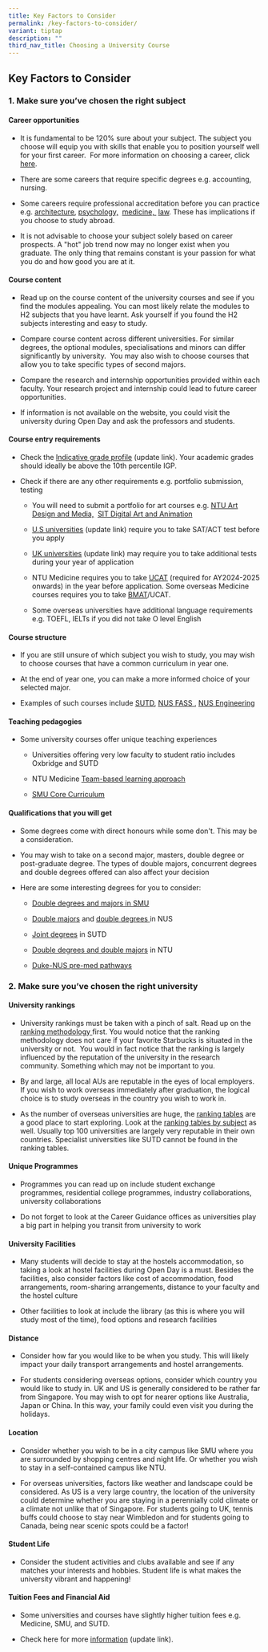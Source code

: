 ```yaml
---
title: Key Factors to Consider
permalink: /key-factors-to-consider/
variant: tiptap
description: ""
third_nav_title: Choosing a University Course
---
```

<h2>Key Factors to Consider</h2>
<h3>1. Make sure you’ve chosen the right subject&nbsp;</h3>
<h4>Career opportunities</h4>
<ul>
<li>
<p>It is fundamental to be 120% sure about your subject. The subject you
choose will equip you with skills that enable you to position yourself
well for your first career. &nbsp;For more information on choosing a career,
click <a href="https://ecg.nanyangjc.moe.edu.sg/career-purpose/" class="wixui-rich-text__text" rel="noopener noreferrer nofollow" target="_self"><u>here</u></a>.</p>
</li>
<li>
<p>There are some careers that require specific degrees e.g. accounting,
nursing.&nbsp;</p>
</li>
<li>
<p>Some careers require professional accreditation before you can practice
e.g. <a href="https://www.boa.gov.sg/faq/" class="wixui-rich-text__text" rel="noreferrer noopener" target="_blank"><u>architecture</u></a>, <a href="https://singaporepsychologicalsociety.org/srp-faqs/" class="wixui-rich-text__text" rel="noreferrer noopener" target="_blank"><u>psychology,</u></a>&nbsp;
<a href="https://www.healthprofessionals.gov.sg/smc/becoming-a-registered-doctor" class="wixui-rich-text__text" rel="noreferrer noopener" target="_blank"><u>medicine,</u>
</a>&nbsp;<a href="https://digitalsenior.sg/how-to-be-a-lawyer-in-singapore-even-if-you-dont-study-here/" class="wixui-rich-text__text" rel="noreferrer noopener" target="_blank"><u>law</u></a>.
These has implications if you choose to study abroad.&nbsp;</p>
</li>
<li>
<p>It is not advisable to choose your subject solely based on career prospects.
A "hot" job trend now may no longer exist when you graduate. The only thing
that remains constant is your passion for what you do and how good you
are at it.</p>
</li>
</ul>
<h4>Course content</h4>
<ul>
<li>
<p>Read up on the course content of the university courses and see if you
find the modules appealing. You can most likely relate the modules to H2
subjects that you have learnt. Ask yourself if you found the H2 subjects
interesting and easy to study.</p>
</li>
<li>
<p>Compare course content across different universities. For similar degrees,
the optional modules, specialisations and minors can differ significantly
by university.&nbsp; You may also wish to choose courses that allow you
to take specific types of second majors.</p>
</li>
<li>
<p>Compare the research and internship opportunities provided within each
faculty. Your research project and internship could lead to future career
opportunities.</p>
</li>
<li>
<p>If information is not available on the website, you could visit the university
during Open Day and ask the professors and students.</p>
</li>
</ul>
<h4>Course entry requirements</h4>
<ul>
<li>
<p>Check the <a href="local uni ad how to apply" class="wixui-rich-text__text" rel="noopener noreferrer nofollow" target="_self"><u>Indicative grade profile</u></a> (update
link). Your academic grades should ideally be above the 10th percentile
IGP.</p>
</li>
<li>
<p>Check if there are any other requirements e.g. portfolio submission, testing</p>
<ul>
<li>
<p>You will need to submit a portfolio for art courses e.g.&nbsp;<a href="http://newbfa.adm.ntu.edu.sg/" class="wixui-rich-text__text" rel="noreferrer noopener" target="_blank"><u>NTU Art Design and Media,</u></a>&nbsp;
<a href="https://www.singaporetech.edu.sg/programme-specific-requirements" class="wixui-rich-text__text" rel="noreferrer noopener" target="_blank"><u>SIT Digital Art and Animation</u>
</a>
</p>
</li>
<li>
<p><a href="overseas" class="wixui-rich-text__text" rel="noopener noreferrer nofollow" target="_self"><u>U.S universities</u></a> (update link) require you to
take SAT/ACT test before you apply</p>
</li>
<li>
<p><a href="overseas" class="wixui-rich-text__text" rel="noopener noreferrer nofollow" target="_self"><u>UK universities</u></a> (update link) may require you
to take additional tests during your year of application</p>
</li>
<li>
<p>NTU Medicine requires you to take <a href="https://www.ucat.ac.uk/ucat/" class="wixui-rich-text__text" rel="noreferrer noopener" target="_blank"><u>UCAT</u></a> (required
for AY2024-2025 onwards) in the year before application. Some overseas
Medicine courses requires you to take <a href="https://www.ntu.edu.sg/medicine/education/bachelor-of-medicine-and-bachelor-of-surgery-(mbbs)/entry-requirements" class="wixui-rich-text__text" rel="noreferrer noopener" target="_blank"><u>BMAT</u></a>/UCAT.</p>
</li>
<li>
<p>Some overseas universities have additional language requirements e.g.
TOEFL, IELTs if you did not take O level English</p>
</li>
</ul>
</li>
</ul>
<h4>Course structure</h4>
<ul>
<li>
<p>If you are still unsure of which subject you wish to study, you may wish
to choose courses that have a common curriculum in year one.</p>
</li>
<li>
<p>At the end of year one, you can make a more informed choice of your selected
major.&nbsp;</p>
</li>
<li>
<p>Examples of such courses include&nbsp;<a href="https://www.sutd.edu.sg/Education/Unique-Academic-Structure/undergraduate-curriculum" class="wixui-rich-text__text" rel="noreferrer noopener" target="_blank"><u>SUTD</u></a>,
<a href="https://fass.nus.edu.sg/discover/" class="wixui-rich-text__text" rel="noreferrer noopener" target="_blank"><u>NUS FASS</u>
</a>, <a href="https://cde.nus.edu.sg/undergraduate/programmes/" class="wixui-rich-text__text" rel="noreferrer noopener" target="_blank"><u>NUS Engineering</u></a>
</p>
</li>
</ul>
<h4>Teaching pedagogies</h4>
<ul>
<li>
<p>Some university courses offer unique teaching experiences</p>
<ul>
<li>
<p>Universities offering very low faculty to student ratio includes Oxbridge
and SUTD</p>
</li>
<li>
<p>NTU Medicine <a href="https://www.ntu.edu.sg/medicine/education/bachelor-of-medicine-and-bachelor-of-surgery-(mbbs)/our-pedagogy" class="wixui-rich-text__text" rel="noreferrer noopener" target="_blank"><u>Team-based learning approach</u></a>
</p>
</li>
<li>
<p><a href="https://www.smu.edu.sg/programmes/core-curriculum/the-curriculum/course-structure" class="wixui-rich-text__text" rel="noreferrer noopener" target="_blank"><u>SMU Core Curriculum</u></a>
</p>
</li>
</ul>
</li>
</ul>
<h4>Qualifications that you will get</h4>
<ul>
<li>
<p>Some degrees come with direct honours while some don't. This may be a
consideration.</p>
</li>
<li>
<p>You may wish to take on a second major, masters, double degree or post-graduate
degree. The types of double majors, concurrent degrees and double degrees
offered can also affect your decision​</p>
</li>
<li>
<p>Here are some interesting degrees for you to consider:</p>
<ul>
<li>
<p><a href="https://admissions.smu.edu.sg/flexible-curriculum" class="wixui-rich-text__text" rel="noreferrer noopener" target="_blank"><u>Double degrees and majors in SMU</u></a>
</p>
</li>
<li>
<p><a href="https://www.nus.edu.sg/registrar/academic-information-policies/undergraduate-students/special-programmes/double-major-programmes" class="wixui-rich-text__text" rel="noreferrer noopener" target="_blank"><u>Double majors</u></a> and
<a href="https://cde.nus.edu.sg/undergraduate/programmes/" class="wixui-rich-text__text" rel="noreferrer noopener" target="_blank"><u>double degrees</u>
</a>in NUS</p>
</li>
<li>
<p><a href="https://www.sutd.edu.sg/Admissions/Undergraduate/Programmes/Special-Programmes" class="wixui-rich-text__text" rel="noreferrer noopener" target="_blank"><u>Joint degrees</u></a> in
SUTD</p>
</li>
<li>
<p><a href="https://www.ntu.edu.sg/admissions/undergraduate-programmes?listingKeyword=&amp;disciplines=all&amp;programmelevels=double-major%7Cdouble-degree&amp;programmetypes=all&amp;page=1" class="wixui-rich-text__text" rel="noreferrer noopener" target="_blank"><u>Double degrees and double majors</u></a> in
NTU</p>
</li>
<li>
<p><a href="https://www.duke-nus.edu.sg/admissions/pre-md-pathways" class="wixui-rich-text__text" rel="noreferrer noopener" target="_blank"><u>Duke-NUS pre-med pathways</u></a>​</p>
</li>
</ul>
</li>
</ul>
<h3>2. Make sure you’ve chosen the right university</h3>
<h4>University rankings</h4>
<ul>
<li>
<p>University rankings must be taken with a pinch of salt. Read up on the
<a href="https://www.topuniversities.com/qs-world-university-rankings/methodology" class="wixui-rich-text__text" rel="noreferrer noopener" target="_blank"><u>ranking methodology</u>
</a>first. You would notice that the ranking methodology does not care if
your favorite Starbucks is situated in the university or not.&nbsp; You
would in fact notice that the ranking is largely influenced by the reputation
of the university in the research community. Something which may not be
important to you.</p>
</li>
<li>
<p>By and large, all local AUs are reputable in the eyes of local employers.
If you wish to work overseas immediately after graduation, the logical
choice is to study overseas in the country you wish to work in.&nbsp;</p>
</li>
<li>
<p>As the number of overseas universities are huge, the <a href="https://www.topuniversities.com/qs-world-university-rankings" class="wixui-rich-text__text" rel="noreferrer noopener" target="_blank"><u>ranking tables</u></a> are
a good place to start exploring. Look at the <a href="https://www.topuniversities.com/subject-rankings" class="wixui-rich-text__text" rel="noreferrer noopener" target="_blank"><u>ranking tables by subject</u></a> as
well. Usually top 100 universities are largely very reputable in their
own countries. Specialist universities like SUTD cannot be found in the
ranking tables.</p>
</li>
</ul>
<h4>Unique Programmes</h4>
<ul>
<li>
<p>Programmes you can read up on include student exchange programmes, residential
college programmes, industry collaborations, university collaborations</p>
</li>
<li>
<p>Do not forget to look at the Career Guidance offices as universities play
a big part in helping you transit from university to work</p>
</li>
</ul>
<h4>University Facilities</h4>
<ul>
<li>
<p>Many students will decide to stay at the hostels accommodation, so taking
a look at hostel facilities during Open Day is a must. Besides the facilities,
also consider factors like cost of accommodation, food arrangements, room-sharing
arrangements, distance to your faculty and the hostel culture&nbsp;</p>
</li>
<li>
<p>Other facilities to look at include the library (as this is where you
will study most of the time), food options and research facilities</p>
</li>
</ul>
<h4>Distance</h4>
<ul>
<li>
<p>Consider how far you would like to be when you study. This will likely
impact your daily transport arrangements and hostel arrangements.</p>
</li>
<li>
<p>For students considering overseas options, consider which country you
would like to study in. UK and US is generally considered to be rather
far from Singapore. You may wish to opt for nearer options like Australia,
Japan or China. In this way, your family could even visit you during the
holidays.</p>
</li>
</ul>
<h4>Location</h4>
<ul>
<li>
<p>Consider whether you wish to be in a city campus like SMU where you are
surrounded by shopping centres and night life. Or whether you wish to stay
in a self-contained campus like NTU.&nbsp;</p>
</li>
<li>
<p>For overseas universities, factors like weather and landscape could be
considered. As US is a very large country, the location of the university
could determine whether you are staying in a perennially cold climate or
a climate not unlike that of Singapore. For students going to UK, tennis
buffs could choose to stay near Wimbledon and for students going to Canada,
being near scenic spots could be a factor!</p>
</li>
</ul>
<h4>Student Life</h4>
<ul>
<li>
<p>Consider the student activities and clubs available and see if any matches
your interests and hobbies. Student life is what makes the university vibrant
and happening!</p>
</li>
</ul>
<h4>Tuition Fees and Financial Aid</h4>
<ul>
<li>
<p>Some universities and courses have slightly higher tuition fees e.g. Medicine,
SMU, and SUTD.&nbsp;</p>
</li>
<li>
<p>Check here for more <a href="scholarships" class="wixui-rich-text__text" rel="noopener noreferrer nofollow" target="_self"><u>information</u></a> (update
link).</p>
</li>
</ul>
<p>​</p>
<p></p>